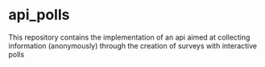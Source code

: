 # api_polls
This repository contains the implementation of an api aimed at collecting information (anonymously) through the creation of surveys with interactive polls
